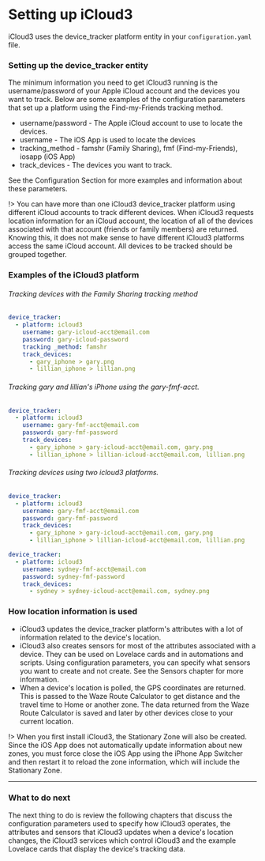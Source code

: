 # Setting up iCloud3

iCloud3 uses the device_tracker platform entity in your `configuration.yaml` file.


### Setting up the device_tracker entity 

The minimum information you need to get iCloud3 running is the username/password of your Apple iCloud account and the devices you want to track. Below are some examples of the configuration parameters that set up a platform using the Find-my-Friends tracking method.

- username/password - The Apple iCloud account to use to locate the devices.
- username - The iOS App is used to locate the devices
- tracking_method - famshr (Family Sharing), fmf (Find-my-Friends), iosapp (iOS App)
-  track_devices - The devices you want to track.

See the Configuration Section for more examples and information about these parameters.

!> You can have more than one iCloud3 device_tracker platform using different iCloud accounts to track different devices. When iCloud3 requests location information for an iCloud account, the location of all of the devices associated with that account (friends or family members) are returned. Knowing this, it does not make sense to have different iCloud3 platforms access the same iCloud account. All devices to be tracked should be grouped together.

### Examples of the iCloud3 platform

###### Tracking devices with the Family Sharing tracking method

```yaml
device_tracker:
  - platform: icloud3
    username: gary-icloud-acct@email.com
    password: gary-icloud-password
    tracking _method: famshr
    track_devices:
      - gary_iphone > gary.png
      - lillian_iphone > lillian.png
```

###### Tracking gary and lillian's iPhone using the gary-fmf-acct.
```yaml
device_tracker:
  - platform: icloud3
    username: gary-fmf-acct@email.com
    password: gary-fmf-password
    track_devices:
      - gary_iphone > gary-icloud-acct@email.com, gary.png
      - lillian_iphone > lillian-icloud-acct@email.com, lillian.png
```

###### Tracking devices using two icloud3 platforms.
```yaml
device_tracker:
  - platform: icloud3
    username: gary-fmf-acct@email.com
    password: gary-fmf-password
    track_devices:
      - gary_iphone > gary-icloud-acct@email.com, gary.png
      - lillian_iphone > lillian-icloud-acct@email.com, lillian.png

device_tracker:
  - platform: icloud3
    username: sydney-fmf-acct@email.com
    password: sydney-fmf-password
    track_devices:
      - sydney > sydney-icloud-acct@email.com, sydney.png
```

### How location information is used

- iCloud3 updates the device_tracker platform's attributes with a lot of information related to the device's location.
- iCloud3 also creates sensors for most of the attributes associated with a device. They can be used on Lovelace cards and in automations and scripts. Using configuration parameters, you can specify what sensors you want to create and not create. See the Sensors chapter for more information.
- When a device's location is polled, the GPS coordinates are returned. This is passed to the Waze Route Calculator to get distance and the travel time to Home or another zone. The data returned from the Waze Route Calculator is saved and later by other devices close to your current location.

!> When you first install iCloud3, the Stationary Zone will also be created. Since the iOS App does not automatically update information about new zones, you must force close the iOS App using the iPhone App Switcher and then restart it to reload the zone information, which will include the Stationary Zone.

------

### What to do next

The next thing to do is review the following chapters that discuss the configuration parameters used to specify how iCloud3 operates, the attributes and sensors that iCloud3 updates when a device's location changes, the iCloud3 services which control iCloud3 and the example Lovelace cards that display the device's tracking data.